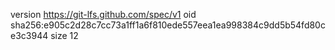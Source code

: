 version https://git-lfs.github.com/spec/v1
oid sha256:e905c2d28c7cc73a1ff1a6f810ede557eea1ea998384c9dd5b54fd80ce3c3944
size 12

